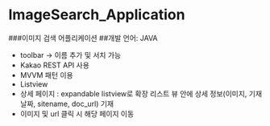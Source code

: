 # ImageSearch_Application

###이미지 검색 어플리케이션
##개발 언어: JAVA

* toolbar -> 이름 추가 및 서치 가능
* Kakao REST API 사용
* MVVM 패턴 이용
* Listview
* 상세 페이지 : expandable listview로 확장 리스트 뷰 안에 상세 정보(이미지, 기재 날짜, sitename, doc_url) 기재
* 이미지 및 url 클릭 시 해당 페이지 이동
